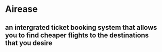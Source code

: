 # Airease
## an intergrated ticket booking system that allows you to find cheaper flights to the destinations that you desire 
